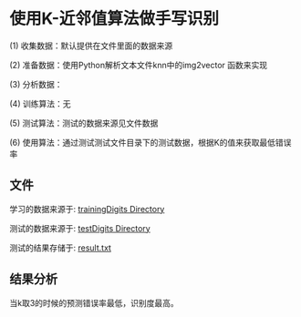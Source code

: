 # 使用K-近邻值算法做手写识别

(1) 收集数据：默认提供在文件里面的数据来源

(2) 准备数据：使用Python解析文本文件knn中的img2vector 函数来实现

(3) 分析数据：

(4) 训练算法：无

(5) 测试算法：测试的数据来源见文件数据

(6) 使用算法：通过测试测试文件目录下的测试数据，根据K的值来获取最低错误率

## 文件
学习的数据来源于: [trainingDigits Directory](./trainingDigits/)

测试的数据来源于: [testDigits Directory](./testDigits/)

测试的结果存储于: [result.txt](./result.txt)

## 结果分析
当k取3的时候的预测错误率最低，识别度最高。
